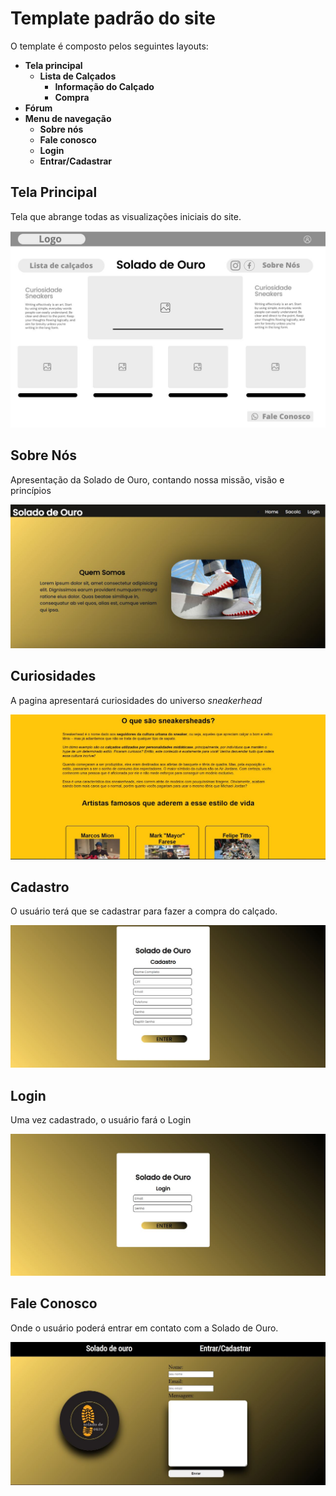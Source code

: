 # Template padrão do site

O template é composto pelos seguintes layouts:
- **Tela principal**
  - **Lista de Calçados**
    - **Informação do Calçado**
    - **Compra** 
- **Fórum**
- **Menu de navegação**
  - **Sobre nós**
  - **Fale conosco**
  - **Login**
  - **Entrar/Cadastrar**

## Tela Principal

Tela que abrange todas as visualizações iniciais do site.

![PaginaInicial](img/template_padrao.jpg)


## Sobre Nós

Apresentação da Solado de Ouro, contando nossa missão, visão e princípios

![SobreNos](img/template_sobre_nos.jpg)


## Curiosidades

A pagina apresentará curiosidades do universo _sneakerhead_

![Curiosidades](img/template_curiosidades.jpg)


## Cadastro

O usuário terá que se cadastrar para fazer a compra do calçado.

![Cadastro](img/template_cadastro.jpg)


## Login

Uma vez cadastrado, o usuário fará o Login

![Login](img/template_login.jpg)


## Fale Conosco

Onde o usuário poderá entrar em contato com a Solado de Ouro.

![FaleConosco](img/template_fale_conosco.jpg)
